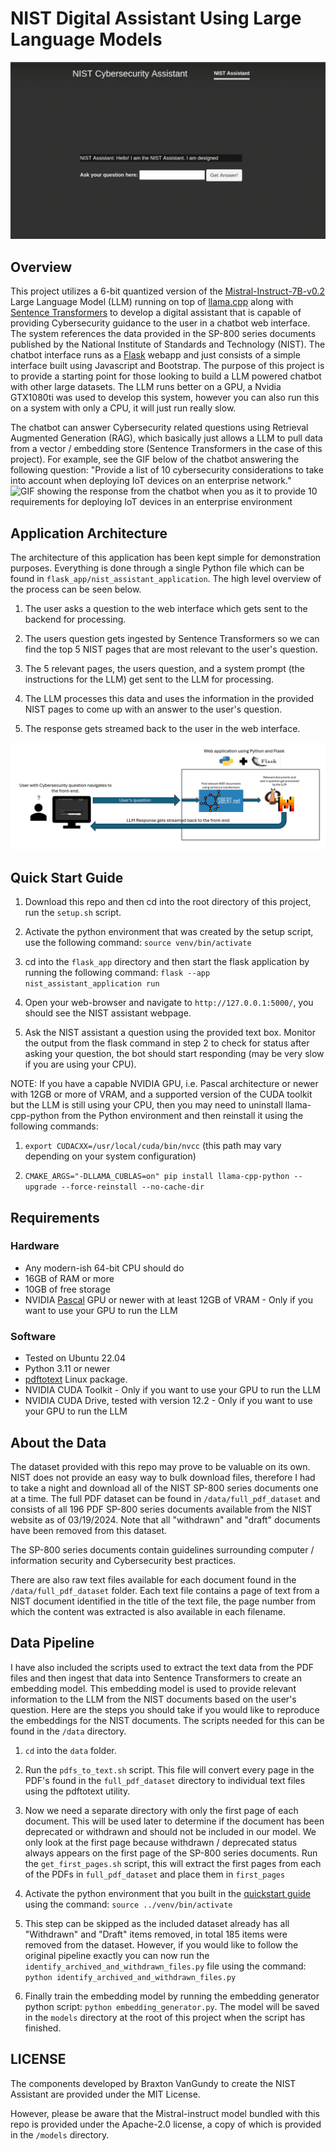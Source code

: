 # NIST Digital Assistant Using Large Language Models
![GIF showing the greeting from the chatbot when you load the webpage](./images/chatbot_greeting.gif)

## Overview
This project utilizes a 6-bit quantized version of the  [Mistral-Instruct-7B-v0.2](https://huggingface.co/TheBloke/Mistral-7B-Instruct-v0.2-GGUF) Large Language Model (LLM) running on top of [llama.cpp](https://github.com/ggerganov/llama.cpp) along with [Sentence Transformers](https://www.sbert.net/) to develop a digital assistant that is capable of providing Cybersecurity guidance to the user in a chatbot web interface.  The system references the data provided in the SP-800 series documents published by the National Institute of Standards and Technology (NIST).  The chatbot interface runs as a [Flask](https://flask.palletsprojects.com/en/3.0.x/) webapp and just consists of a simple interface built using Javascript and Bootstrap.  The purpose of this project is to provide a starting point for those looking to build a LLM powered chatbot with other large datasets.  The LLM runs better on a GPU, a Nvidia GTX1080ti was used to develop this system, however you can also run this on a system with only a CPU, it will just run really slow.  

The chatbot can answer Cybersecurity related questions using Retrieval Augmented Generation (RAG), which basically just allows a LLM to pull data from a vector / embedding store (Sentence Transformers in the case of this project).  For example, see the GIF below of the chatbot answering the following question: "Provide a list of 10 cybersecurity considerations to take into account when deploying IoT devices on an enterprise network." ![GIF showing the response from the chatbot when you as it to provide 10 requirements for deploying IoT devices in an enterprise environment](./images/chatbot_response.gif)

## Application Architecture
The architecture of this application has been kept simple for demonstration purposes. Everything is done through a single Python file which can be found in `flask_app/nist_assistant_application`. The high level overview of the process can be seen below.

1. The user asks a question to the web interface which gets sent to the backend for processing. 

2. The users question gets ingested by Sentence Transformers so we can find the top 5 NIST pages that are most relevant to the user's question.

3. The 5 relevant pages, the users question, and a system prompt (the instructions for the LLM) get sent to the LLM for processing.

4. The LLM processes this data and uses the information in the provided NIST pages to come up with an answer to the user's question. 

5. The response gets streamed back to the user in the web interface.

![Diagram showing the high-level architecture of the application](./images/architecture_diagram.png)

## Quick Start Guide
1. Download this repo and then cd into the root directory of this project, run the `setup.sh` script.

2. Activate the python environment that was created by the setup script, use the following command: `source venv/bin/activate`

2. cd into the `flask_app` directory and then start the flask application by running the following command:
`flask --app nist_assistant_application run`

3. Open your web-browser and navigate to `http://127.0.0.1:5000/`, you should see the NIST assistant webpage. 

4. Ask the NIST assistant a question using the provided text box.  Monitor the output from the flask command in step 2 to check for status after asking your question, the bot should start responding (may be very slow if you are using your CPU). 

NOTE: If you have a capable NVIDIA GPU, i.e. Pascal architecture or newer with 12GB or more of VRAM, and a supported version of the CUDA toolkit but the LLM is still using your CPU, then you may need to uninstall llama-cpp-python from the Python environment and then reinstall it using the following commands: 

1. `export CUDACXX=/usr/local/cuda/bin/nvcc` (this path may vary depending on your system configuration)

2. `CMAKE_ARGS="-DLLAMA_CUBLAS=on" pip install llama-cpp-python --upgrade --force-reinstall --no-cache-dir`

## Requirements

### Hardware 
- Any modern-ish 64-bit CPU should do
- 16GB of RAM or more
- 10GB of free storage
- NVIDIA [Pascal](https://en.wikipedia.org/wiki/Pascal_(microarchitecture)) GPU or newer with at least 12GB of VRAM - Only if you want to use your GPU to run the LLM

### Software
- Tested on Ubuntu 22.04
- Python 3.11 or newer
- [pdftotext](https://manpages.ubuntu.com/manpages/trusty/man1/pdftotext.1.html) Linux package.
- NVIDIA CUDA Toolkit - Only if you want to use your GPU to run the LLM
- NVIDIA CUDA Drive, tested with version 12.2 - Only if you want to use your GPU to run the LLM

## About the Data
The dataset provided with this repo may prove to be valuable on its own. NIST does not provide an easy way to bulk download files, therefore I had to take a night and download all of the NIST SP-800 series documents one at a time.  The full PDF dataset can be found in `/data/full_pdf_dataset` and consists of all 196 PDF SP-800 series documents available from the NIST website as of 03/19/2024. Note that all "withdrawn" and "draft" documents have been removed from this dataset.

The SP-800 series documents contain guidelines surrounding computer / information security and Cybersecurity best practices. 

There are also raw text files available for each document found in the `/data/full_pdf_dataset` folder. Each text file contains a page of text from a NIST document identified in the title of the text file, the page number from which the content was extracted is also available in each filename. 

## Data Pipeline
I have also included the scripts used to extract the text data from the PDF files and then ingest that data into Sentence Transformers to create an embedding model.  This embedding model is used to provide relevant information to the LLM from the NIST documents based on the user's question. Here are the steps you should take if you would like to reproduce the embeddings for the NIST documents. The scripts needed for this can be found in the `/data` directory.

1. `cd` into the `data` folder.

2. Run the `pdfs_to_text.sh` script.  This file will convert every page in the PDF's found in the `full_pdf_dataset` directory to individual text files using the pdftotext utility.

3. Now we need a separate directory with only the first page of each document.  This will be used later to determine if the document has been deprecated or withdrawn and should not be included in our model.  We only look at the first page because withdrawn / deprecated status always appears on the first page of the SP-800 series documents.  Run the `get_first_pages.sh` script, this will extract the first pages from each of the PDFs in `full_pdf_dataset` and place them in `first_pages`

4. Activate the python environment that you built in the [quickstart guide](#quick-start-guide) using the command: `source ../venv/bin/activate`

5. This step can be skipped as the included dataset already has all "Withdrawn" and "Draft" items removed, in total 185 items were removed from the dataset.  However, if you would like to follow the original pipeline exactly you can now run the `identify_archived_and_withdrawn_files.py` file using the command: `python identify_archived_and_withdrawn_files.py`

6. Finally train the embedding model by running the embedding generator python script: `python embedding_generator.py`.  The model will be saved in the `models` directory at the root of this project when the script has finished.

## LICENSE
The components developed by Braxton VanGundy to create the NIST Assistant are provided under the MIT License. 

However, please be aware that the Mistral-instruct model bundled with this repo is provided under the Apache-2.0 license, a copy of which is provided in the `/models` directory.

